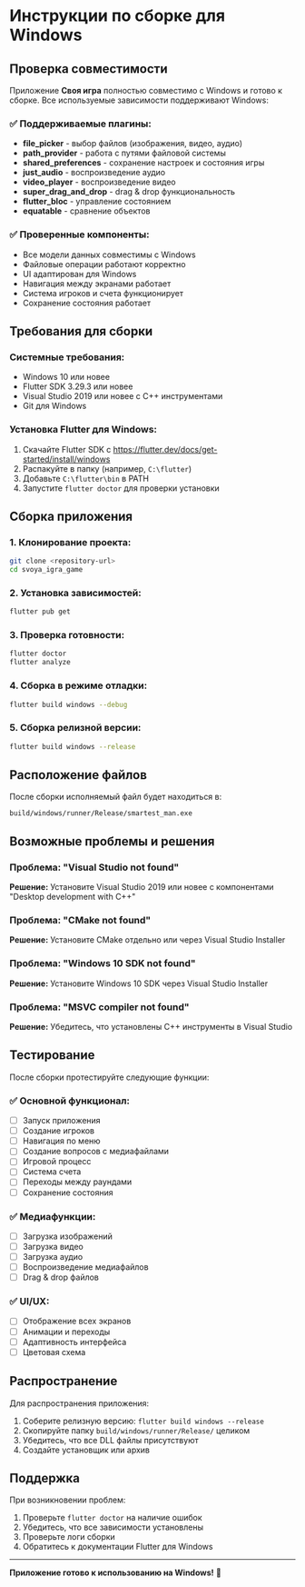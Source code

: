 # Инструкции по сборке для Windows

## Проверка совместимости

Приложение **Своя игра** полностью совместимо с Windows и готово к сборке. Все используемые зависимости поддерживают Windows:

### ✅ Поддерживаемые плагины:
- **file_picker** - выбор файлов (изображения, видео, аудио)
- **path_provider** - работа с путями файловой системы
- **shared_preferences** - сохранение настроек и состояния игры
- **just_audio** - воспроизведение аудио
- **video_player** - воспроизведение видео
- **super_drag_and_drop** - drag & drop функциональность
- **flutter_bloc** - управление состоянием
- **equatable** - сравнение объектов

### ✅ Проверенные компоненты:
- Все модели данных совместимы с Windows
- Файловые операции работают корректно
- UI адаптирован для Windows
- Навигация между экранами работает
- Система игроков и счета функционирует
- Сохранение состояния работает

## Требования для сборки

### Системные требования:
- Windows 10 или новее
- Flutter SDK 3.29.3 или новее
- Visual Studio 2019 или новее с C++ инструментами
- Git для Windows

### Установка Flutter для Windows:
1. Скачайте Flutter SDK с https://flutter.dev/docs/get-started/install/windows
2. Распакуйте в папку (например, `C:\flutter`)
3. Добавьте `C:\flutter\bin` в PATH
4. Запустите `flutter doctor` для проверки установки

## Сборка приложения

### 1. Клонирование проекта:
```bash
git clone <repository-url>
cd svoya_igra_game
```

### 2. Установка зависимостей:
```bash
flutter pub get
```

### 3. Проверка готовности:
```bash
flutter doctor
flutter analyze
```

### 4. Сборка в режиме отладки:
```bash
flutter build windows --debug
```

### 5. Сборка релизной версии:
```bash
flutter build windows --release
```

## Расположение файлов

После сборки исполняемый файл будет находиться в:
```
build/windows/runner/Release/smartest_man.exe
```

## Возможные проблемы и решения

### Проблема: "Visual Studio not found"
**Решение:** Установите Visual Studio 2019 или новее с компонентами "Desktop development with C++"

### Проблема: "CMake not found"
**Решение:** Установите CMake отдельно или через Visual Studio Installer

### Проблема: "Windows 10 SDK not found"
**Решение:** Установите Windows 10 SDK через Visual Studio Installer

### Проблема: "MSVC compiler not found"
**Решение:** Убедитесь, что установлены C++ инструменты в Visual Studio

## Тестирование

После сборки протестируйте следующие функции:

### ✅ Основной функционал:
- [ ] Запуск приложения
- [ ] Создание игроков
- [ ] Навигация по меню
- [ ] Создание вопросов с медиафайлами
- [ ] Игровой процесс
- [ ] Система счета
- [ ] Переходы между раундами
- [ ] Сохранение состояния

### ✅ Медиафункции:
- [ ] Загрузка изображений
- [ ] Загрузка видео
- [ ] Загрузка аудио
- [ ] Воспроизведение медиафайлов
- [ ] Drag & drop файлов

### ✅ UI/UX:
- [ ] Отображение всех экранов
- [ ] Анимации и переходы
- [ ] Адаптивность интерфейса
- [ ] Цветовая схема

## Распространение

Для распространения приложения:

1. Соберите релизную версию: `flutter build windows --release`
2. Скопируйте папку `build/windows/runner/Release/` целиком
3. Убедитесь, что все DLL файлы присутствуют
4. Создайте установщик или архив

## Поддержка

При возникновении проблем:
1. Проверьте `flutter doctor` на наличие ошибок
2. Убедитесь, что все зависимости установлены
3. Проверьте логи сборки
4. Обратитесь к документации Flutter для Windows

---

**Приложение готово к использованию на Windows!** 🚀 